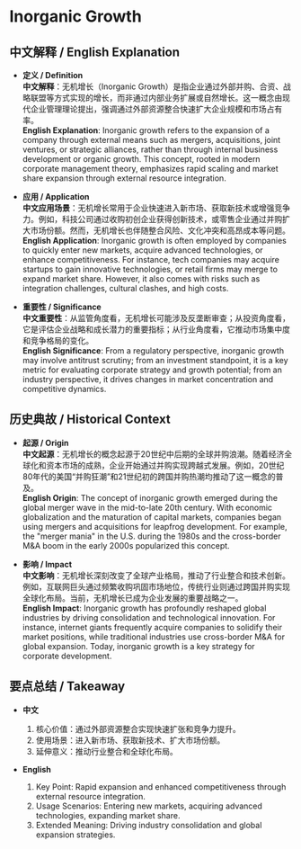 # Inorganic Growth

## 中文解释 / English Explanation

* **定义 / Definition**  
  **中文解释**：无机增长（Inorganic Growth）是指企业通过外部并购、合资、战略联盟等方式实现的增长，而非通过内部业务扩展或自然增长。这一概念由现代企业管理理论提出，强调通过外部资源整合快速扩大企业规模和市场占有率。  
  **English Explanation**: Inorganic growth refers to the expansion of a company through external means such as mergers, acquisitions, joint ventures, or strategic alliances, rather than through internal business development or organic growth. This concept, rooted in modern corporate management theory, emphasizes rapid scaling and market share expansion through external resource integration.

* **应用 / Application**  
  **中文应用场景**：无机增长常用于企业快速进入新市场、获取新技术或增强竞争力。例如，科技公司通过收购初创企业获得创新技术，或零售企业通过并购扩大市场份额。然而，无机增长也伴随整合风险、文化冲突和高昂成本等问题。  
  **English Application**: Inorganic growth is often employed by companies to quickly enter new markets, acquire advanced technologies, or enhance competitiveness. For instance, tech companies may acquire startups to gain innovative technologies, or retail firms may merge to expand market share. However, it also comes with risks such as integration challenges, cultural clashes, and high costs.

* **重要性 / Significance**  
  **中文重要性**：从监管角度看，无机增长可能涉及反垄断审查；从投资角度看，它是评估企业战略和成长潜力的重要指标；从行业角度看，它推动市场集中度和竞争格局的变化。  
  **English Significance**: From a regulatory perspective, inorganic growth may involve antitrust scrutiny; from an investment standpoint, it is a key metric for evaluating corporate strategy and growth potential; from an industry perspective, it drives changes in market concentration and competitive dynamics.

## 历史典故 / Historical Context

* **起源 / Origin**  
  **中文起源**：无机增长的概念起源于20世纪中后期的全球并购浪潮。随着经济全球化和资本市场的成熟，企业开始通过并购实现跨越式发展。例如，20世纪80年代的美国“并购狂潮”和21世纪初的跨国并购热潮均推动了这一概念的普及。  
  **English Origin**: The concept of inorganic growth emerged during the global merger wave in the mid-to-late 20th century. With economic globalization and the maturation of capital markets, companies began using mergers and acquisitions for leapfrog development. For example, the "merger mania" in the U.S. during the 1980s and the cross-border M&A boom in the early 2000s popularized this concept.

* **影响 / Impact**  
  **中文影响**：无机增长深刻改变了全球产业格局，推动了行业整合和技术创新。例如，互联网巨头通过频繁收购巩固市场地位，传统行业则通过跨国并购实现全球化布局。当前，无机增长已成为企业发展的重要战略之一。  
  **English Impact**: Inorganic growth has profoundly reshaped global industries by driving consolidation and technological innovation. For instance, internet giants frequently acquire companies to solidify their market positions, while traditional industries use cross-border M&A for global expansion. Today, inorganic growth is a key strategy for corporate development.

## 要点总结 / Takeaway

* **中文**  
  1. 核心价值：通过外部资源整合实现快速扩张和竞争力提升。
  2. 使用场景：进入新市场、获取新技术、扩大市场份额。
  3. 延伸意义：推动行业整合和全球化布局。

* **English**  
  1. Key Point: Rapid expansion and enhanced competitiveness through external resource integration.
  2. Usage Scenarios: Entering new markets, acquiring advanced technologies, expanding market share.
  3. Extended Meaning: Driving industry consolidation and global expansion strategies.